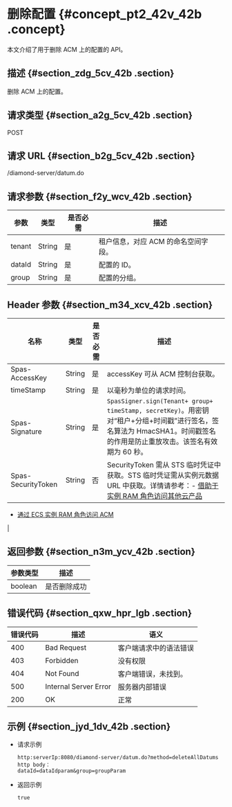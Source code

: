 # 删除配置 {#concept_pt2_42v_42b .concept}

本文介绍了用于删除 ACM 上的配置的 API。

## 描述 {#section_zdg_5cv_42b .section}

删除 ACM 上的配置。

## 请求类型 {#section_a2g_5cv_42b .section}

POST

## 请求 URL {#section_b2g_5cv_42b .section}

/diamond-server/datum.do

## 请求参数 {#section_f2y_wcv_42b .section}

|参数|类型|是否必需|描述|
|--|--|----|--|
|tenant|String|是|租户信息，对应 ACM 的命名空间字段。|
|dataId|String|是|配置的 ID。|
|group|String|是|配置的分组。|

## Header 参数 {#section_m34_xcv_42b .section}

|名称|类型|是否必需|描述|
|--|--|----|--|
|Spas-AccessKey|String|是|accessKey 可从 ACM 控制台获取。|
|timeStamp|String|是|以毫秒为单位的请求时间。|
|Spas-Signature|String|是|`SpasSigner.sign(Tenant+ group+ timeStamp, secretKey)`。用密钥对“租户+分组+时间戳”进行签名，签名算法为 HmacSHA1。时间戳签名的作用是防止重放攻击。该签名有效期为 60 秒。|
|Spas-SecurityToken|String|否|SecurityToken 需从 STS 临时凭证中获取。STS 临时凭证需从实例元数据 URL 中获取。详情请参考：-   [借助于实例 RAM 角色访问其他云产品](https://www.alibabacloud.com/help/doc-detail/54579.htm)
-   [通过 ECS 实例 RAM 角色访问 ACM](https://www.alibabacloud.com/help/doc-detail/72013.htm)

|

## 返回参数 {#section_n3m_ycv_42b .section}

|参数类型|描述|
|----|--|
|boolean|是否删除成功|

## 错误代码 {#section_qxw_hpr_lgb .section}

|错误代码|描述|语义|
|----|--|--|
|400|Bad Request|客户端请求中的语法错误|
|403|Forbidden|没有权限|
|404|Not Found|客户端错误，未找到。|
|500|Internal Server Error|服务器内部错误|
|200|OK|正常|

## 示例 {#section_jyd_1dv_42b .section}

-   请求示例

    ```
    http:serverIp:8080/diamond-server/datum.do?method=deleteAllDatums
    http body：
    dataId=dataIdparam&group=groupParam
    ```

-   返回示例

    ```
    true
    ```


